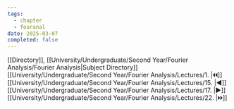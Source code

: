 ```yaml
---
tags:
  - chapter
  - fouranal
date: 2025-03-07
completed: false
---
```

[[Directory]], [[University/Undergraduate/Second Year/Fourier Analysis/Fourier Analysis|Subject Directory]]
[[University/Undergraduate/Second Year/Fourier Analysis/Lectures/1. |🞀🞀]] [[University/Undergraduate/Second Year/Fourier Analysis/Lectures/15. |◀]] [[University/Undergraduate/Second Year/Fourier Analysis/Lectures/17. |▶]] [[University/Undergraduate/Second Year/Fourier Analysis/Lectures/22. |🞂🞂]]
# 
## 
### 